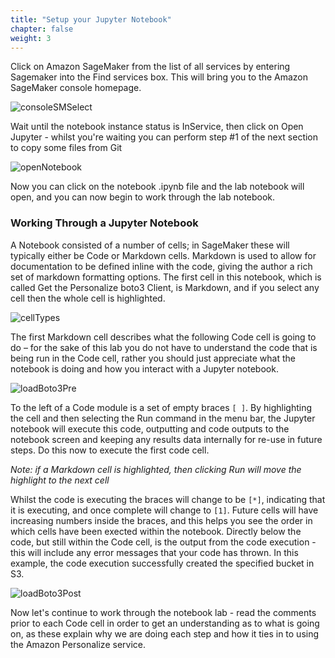 ```yaml
---
title: "Setup your Jupyter Notebook"
chapter: false
weight: 3
---
```


Click on Amazon SageMaker from the list of all services by entering Sagemaker into the Find services box. This will bring you to the Amazon SageMaker console homepage.

![consoleSMSelect](/images/consoleSMSelect.png)

Wait until the notebook instance status is InService, then click on Open Jupyter - whilst you're waiting you can perform step #1 of the next section to copy some files from Git

![openNotebook](/images/openNotebook.png)

Now you can click on the notebook .ipynb file and the lab notebook will open, and you can now begin to work through the lab notebook.

### Working Through a Jupyter Notebook

A Notebook consisted of a number of cells; in SageMaker these will typically either be Code or Markdown cells. Markdown is used to allow for documentation to be defined inline with the code, giving the author a rich set of markdown formatting options. The first cell in this notebook, which is called Get the Personalize boto3 Client, is Markdown, and if you select any cell then the whole cell is highlighted.

![cellTypes](/images/cellTypes.png)

The first Markdown cell describes what the following Code cell is going to do – for the sake of this lab you do not have to understand the code that is being run in the Code cell, rather you should just appreciate what the notebook is doing and how you interact with a Jupyter notebook.

![loadBoto3Pre](/images/loadBoto3Pre.png)

To the left of a Code module is a set of empty braces ```[ ]```. By highlighting the cell and then selecting the Run command in the menu bar, the Jupyter notebook will execute this code, outputting and code outputs to the notebook screen and keeping any results data internally for re-use in future steps. Do this now to execute the first code cell.

_Note: if a Markdown cell is highlighted, then clicking Run will move the highlight to the next cell_

Whilst the code is executing the braces will change to be ```[*]```, indicating that it is executing, and once complete will change to ```[1]```. Future cells will have increasing numbers inside the braces, and this helps you see the order in which cells have been exected within the notebook. Directly below the code, but still within the Code cell, is the output from the code execution - this will include any error messages that your code has thrown. In this example, the code execution successfully created the specified bucket in S3.

![loadBoto3Post](/images/loadBoto3Post.png)

Now let's continue to work through the notebook lab - read the comments prior to each Code cell in order to get an understanding as to what is going on, as these explain why we are doing each step and how it ties in to using the Amazon Personalize service.




